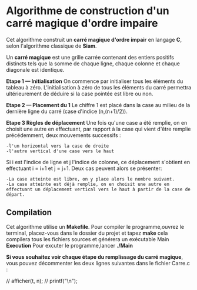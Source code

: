 # Algorithme de construction d'un carré magique d'ordre impaire
Cet algorithme construit un **carré magique d'ordre impair** en langage **C**, selon l'algorithme classique de **Siam**.

Un **carré magique** est une grille carrée contenant des entiers positifs distincts tels que la somme de chaque ligne, chaque colonne et chaque diagonale est identique.

**Etape 1  — Initialisation**
On commence par initialiser tous les éléments du tableau à zéro. 
L'initialisation à zéro de tous les éléments du carré permettra ultérieurement 
de déduire si la case pointée est libre ou non.

**Etape 2 — Placement du 1**
Le chiffre 1 est placé dans la case au milieu  de la dernière ligne du carré (case d'indice (n,(n+1)/2)).

**Etape 3 Règles de déplacement**
Une fois qu'une case a été remplie, on en choisit une autre en effectuant, 
par rapport à la case qui vient d'être remplie précédemment, deux mouvements successifs :

    -l'un horizontal vers la case de droite
    -l'autre vertical d'une case vers le haut

Si i est l'indice de ligne et j l'indice de colonne, ce déplacement s'obtient en effectuant i = i+1 et j = j+1. 
Deux cas peuvent alors se présenter:

    -La case atteinte est libre, on y place alors le nombre suivant.
    -La case atteinte est déjà remplie, on en choisit une autre en effectuant un déplacement vertical vers le haut à partir de la case de départ.
  
## Compilation

Cet algorithme utilise  un **Makefile**. Pour compiler le programme,ouvrez le terminal,
placez-vous dans le dossier du projet et tapez **make** cela compilera tous les fichiers sources et générera
un exécutable Main
**Execution**
Pour excuter le programme,lancer **./Main**


**Si vous souhaitez voir chaque étape du remplissage du carré magique**, 
vous pouvez décommenter les deux lignes suivantes dans le fichier Carre.c :

// afficher(t, n);
// printf("\n");

